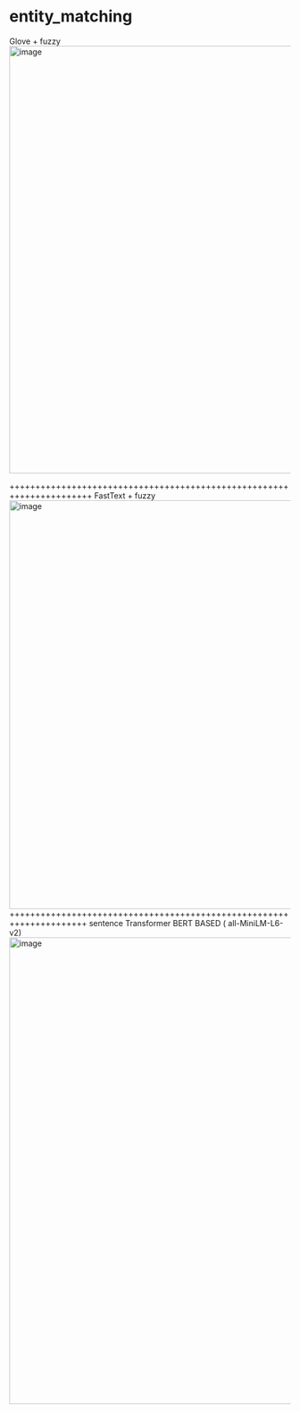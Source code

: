 # entity_matching

Glove + fuzzy 
<img width="738" height="766" alt="image" src="https://github.com/user-attachments/assets/7f22146c-f2ff-47a3-9424-a5d0c7023d1a" />

++++++++++++++++++++++++++++++++++++++++++++++++++++++++++++++++++++++
FastText + fuzzy
<img width="757" height="732" alt="image" src="https://github.com/user-attachments/assets/f50ae54b-b395-425c-ba71-bf8290a8591e" />
+++++++++++++++++++++++++++++++++++++++++++++++++++++++++++++++++++++
sentence Transformer BERT BASED ( all-MiniLM-L6-v2)
<img width="1000" height="836" alt="image" src="https://github.com/user-attachments/assets/20c870a3-1aa9-4ece-95f7-2a8b02aec589" />
